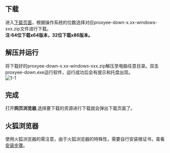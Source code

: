 ## 下载
进入[下载页面](https://github.com/monkeyWie/proxyee-down/releases)，根据操作系统的位数选择对应proxyee-down-x.xx-windows-xxx.zip文件进行下载。  
**注:64位下载x64版本，32位下载x86版本。**
## 解压并运行
将下载好的proxyee-down-x.xx-windows-xxx.zip解压至电脑任意目录。双击proxyee-down.exe运行软件，运行成功后会有提示和托盘出现。  
![1-1](https://github.com/monkeyWie/proxyee-down/raw/master/.guide/windows/imgs/1-1.png)
## 完成
打开**网页浏览器**,选择要下载的资源进行下载就会弹出下载页面了。
## 火狐浏览器
使用火狐浏览器的需注意，由于火狐浏览器的特殊性，需要自行安装根证书，查看[安装步骤](https://github.com/monkeyWie/proxyee-down/blob/master/.guide/common/ca/firefox/read.md)。    